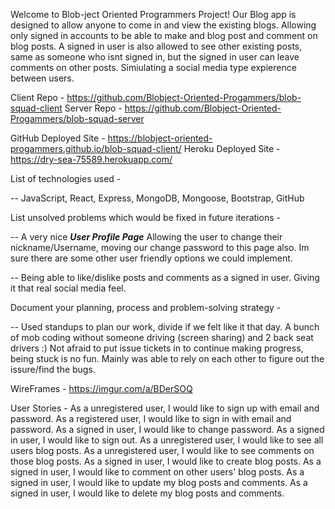 Welcome to Blob-ject Oriented Programmers Project!
Our Blog app is designed to allow anyone to come in and view the existing blogs. Allowing only signed
in accounts to be able to make and blog post and comment on blog posts. A signed in user is also allowed
to see other existing posts, same as someone who isnt signed in, but the signed in user can leave comments on other posts.
Simiulating a social media type expierence between users.

Client Repo -
https://github.com/Blobject-Oriented-Progammers/blob-squad-client
Server Repo -
https://github.com/Blobject-Oriented-Progammers/blob-squad-server

GitHub Deployed Site -
https://blobject-oriented-progammers.github.io/blob-squad-client/
Heroku Deployed Site -
https://dry-sea-75589.herokuapp.com/

List of technologies used -

-- JavaScript, React, Express, MongoDB, Mongoose, Bootstrap, GitHub

List unsolved problems which would be fixed in future iterations -

-- A very nice ***User Profile Page*** Allowing the user to change their nickname/Username,
moving our change password to this page also. Im sure there are some other user friendly options we could implement.

-- Being able to like/dislike posts and comments as a signed in user. Giving it that real social media feel.

Document your planning, process and problem-solving strategy -

-- Used standups to plan our work, divide if we felt like it that day. A bunch of mob coding without someone
driving (screen sharing) and 2 back seat drivers :)
Not afraid to put issue tickets in to continue making progress, being stuck is no fun. Mainly was able to rely on each
other to figure out the issure/find the bugs.

WireFrames -
https://imgur.com/a/BDerSOQ

User Stories -
As a unregistered user, I would like to sign up with email and password.
As a registered user, I would like to sign in with email and password.
As a signed in user, I would like to change password.
As a signed in user, I would like to sign out.
As a unregistered user, I would like to see all users blog posts.
As a unregistered user, I would like to see comments on those blog posts.
As a signed in user, I would like to create blog posts.
As a signed in user, I would like to comment on other users' blog posts.
As a signed in user, I would like to update my blog posts and comments.
As a signed in user, I would like to delete my blog posts and comments.

